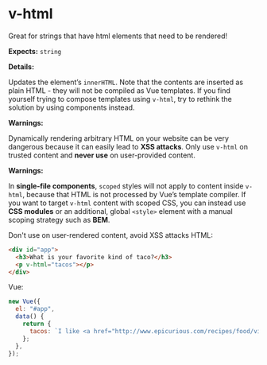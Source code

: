 # v-html

Great for strings that have html elements that need to be rendered!

**Expects:** `string`

**Details:**

Updates the element’s `innerHTML`. Note that the contents are inserted as plain HTML - they will not be compiled as Vue templates. If you find yourself trying to compose templates using `v-html`, try to rethink the solution by using components instead.

**Warnings:**

Dynamically rendering arbitrary HTML on your website can be very dangerous because it can easily lead to **XSS attacks**. Only use `v-html` on trusted content and **never use** on user-provided content.

**Warnings:**

In **single-file components**, `scoped` styles will not apply to content inside `v-html`, because that HTML is not processed by Vue’s template compiler. If you want to target `v-html` content with scoped CSS, you can instead use **CSS modules** or an additional, global `<style>` element with a manual scoping strategy such as **BEM**.

Don't use on user-rendered content, avoid XSS attacks
HTML:

```html
<div id="app">
  <h3>What is your favorite kind of taco?</h3>
  <p v-html="tacos"></p>
</div>
```

Vue:

```js
new Vue({
  el: "#app",
  data() {
    return {
      tacos: `I like <a href="http://www.epicurious.com/recipes/food/views/tacos-al-pastor-242132" target="_blank">Al Pastor</a> tacos`,
    };
  },
});
```
